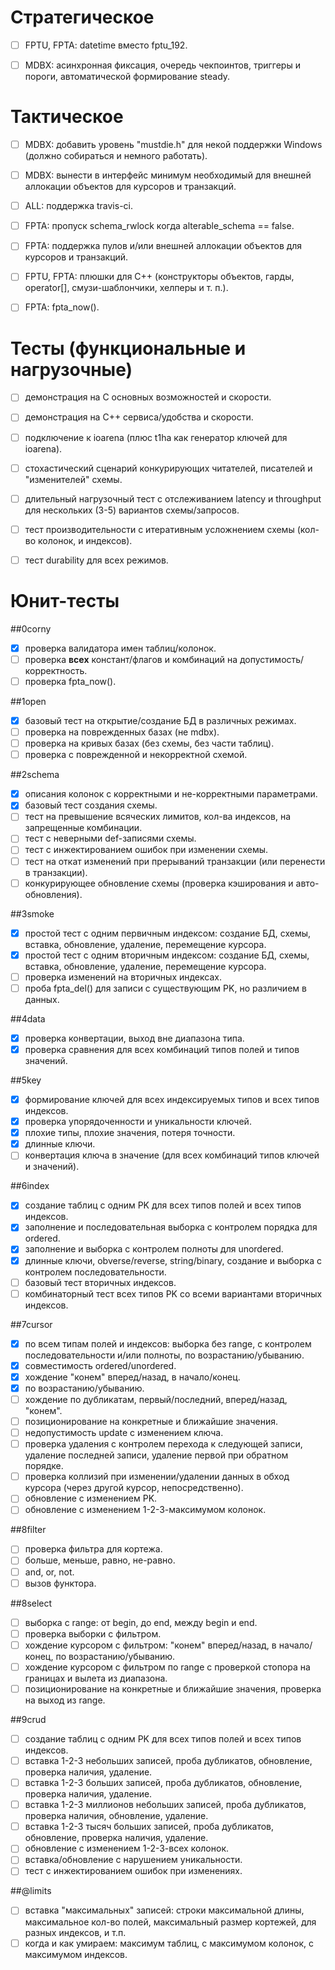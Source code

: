 Стратегическое
==============

- [ ] FPTU, FPTA: datetime вместо fptu_192.
- [ ] MDBX: асинхронная фиксация, очередь чекпоинтов, триггеры и пороги, автоматической формирование steady.


Тактическое
===========

- [ ] MDBX: добавить уровень "mustdie.h" для некой поддержки Windows (должно собираться и немного работать).
- [ ] MDBX: вынести в интерфейс минимум необходимый для внешней аллокации объектов для курсоров и транзакций.
- [ ] ALL: поддержка travis-ci.
- [ ] FPTA: пропуск schema_rwlock когда alterable_schema == false.
- [ ] FPTA: поддержка пулов и/или внешней аллокации объектов для курсоров и транзакций.
- [ ] FPTU, FPTA: плюшки для С++ (конструкторы объектов, гарды, operator[], смузи-шаблончики, хелперы и т. п.).
- [ ] FPTA: fpta_now().


Тесты (функциональные и нагрузочные)
====================================

- [ ] демонстрация на C основных возможностей и скорости.
- [ ] демонстрация на C++ сервиса/удобства и скорости.
- [ ] подключение к ioarena (плюс t1ha как генератор ключей для ioarena).
- [ ] стохастический сценарий конкурирующих читателей, писателей и "изменителей" схемы.
- [ ] длительный нагрузочный тест с отслеживанием latency и throughput для нескольких (3-5) вариантов схемы/запросов.
- [ ] тест производительности с итеративным усложнением схемы (кол-во колонок, и индексов).
- [ ] тест durability для всех режимов.


Юнит-тесты
===========

##0corny
- [x] проверка валидатора имен таблиц/колонок.
- [ ] проверка __всех__ констант/флагов и комбинаций на допустимость/корректность.
- [ ] проверка fpta_now().

##1open
- [x] базовый тест на открытие/создание БД в различных режимах.
- [ ] проверка на поврежденных базах (не mdbx).
- [ ] проверка на кривых базах (без схемы, без части таблиц).
- [ ] проверка с поврежденной и некорректной схемой.

##2schema
- [x] описания колонок с корректными и не-корректными параметрами.
- [x] базовый тест создания схемы.
- [ ] тест на превышение всяческих лимитов, кол-ва индексов, на запрещенные комбинации.
- [ ] тест с неверными def-записями схемы.
- [ ] тест с инжектированием ошибок при изменении схемы.
- [ ] тест на откат изменений при прерываний транзакции (или перенести в транзакции).
- [ ] конкурирующее обновление схемы (проверка кэширования и авто-обновления).

##3smoke
- [x] простой тест с одним первичным индексом: создание БД, схемы, вставка, обновление, удаление, перемещение курсора.
- [x] простой тест с одним вторичным индексом: создание БД, схемы, вставка, обновление, удаление, перемещение курсора.
- [ ] проверка изменений на вторичных индексах.
- [ ] проба fpta_del() для записи с существующим PK, но различием в данных.

##4data
- [x] проверка конвертации, выход вне диапазона типа.
- [x] проверка сравнения для всех комбинаций типов полей и типов значений.

##5key
- [x] формирование ключей для всех индексируемых типов и всех типов индексов.
- [x] проверка упорядоченности и уникальности ключей.
- [x] плохие типы, плохие значения, потеря точности.
- [x] длинные ключи.
- [ ] конвертация ключа в значение (для всех комбинаций типов ключей и значений).

##6index
- [x] создание таблиц с одним PK для всех типов полей и всех типов индексов.
- [x] заполнение и последовательная выборка с контролем порядка для ordered.
- [x] заполнение и выборка с контролем полноты для unordered.
- [x] длинные ключи, obverse/reverse, string/binary, создание и выборка с контролем последовательности.
- [ ] базовый тест вторичных индексов.
- [ ] комбинаторный тест всех типов PK со всеми вариантами вторичных индексов.

##7cursor
- [x] по всем типам полей и индексов: выборка без range, с контролем последовательности и/или полноты, по возрастанию/убыванию.
- [x] совместимость ordered/unordered.
- [x] хождение "конем" вперед/назад, в начало/конец.
- [x] по возрастанию/убыванию.
- [ ] хождение по дубликатам, первый/последний, вперед/назад, "конем".
- [ ] позиционирование на конкретные и ближайшие значения.
- [ ] недопустимость update с изменением ключа.
- [ ] проверка удаления с контролем перехода к следующей записи, удаление последней записи, удаление первой при обратном порядке.
- [ ] проверка коллизий при изменении/удалении данных в обход курсора (через другой курсор, непосредственно).
- [ ] обновление с изменением PK.
- [ ] обновление с изменением 1-2-3-максимумом колонок.

##8filter
- [ ] проверка фильтра для кортежа.
- [ ] больше, меньше, равно, не-равно.
- [ ] and, or, not.
- [ ] вызов функтора.

##8select
- [ ] выборка с range: от begin, до end, между begin и end.
- [ ] проверка выборки с фильтром.
- [ ] хождение курсором с фильтром: "конем" вперед/назад, в начало/конец, по возрастанию/убыванию.
- [ ] хождение курсором с фильтром по range с проверкой стопора на границах и вылета из диапазона.
- [ ] позиционирование на конкретные и ближайшие значения, проверка на выход из range.

##9crud
- [ ] создание таблиц с одним PK для всех типов полей и всех типов индексов.
- [ ] вставка 1-2-3 небольших записей, проба дубликатов, обновление, проверка наличия, удаление.
- [ ] вставка 1-2-3 больших записей, проба дубликатов, обновление, проверка наличия, удаление.
- [ ] вставка 1-2-3 миллионов небольших записей, проба дубликатов, проверка наличия, обновление, удаление.
- [ ] вставка 1-2-3 тысяч больших записей, проба дубликатов, обновление, проверка наличия, удаление.
- [ ] обновление с изменением 1-2-3-всех колонок.
- [ ] вставка/обновление с нарушением уникальности.
- [ ] тест с инжектированием ошибок при изменениях.

##@limits
- [ ] вставка "максимальных" записей: строки максимальной длины, максимальное кол-во полей, максимальный размер кортежей, для разных индексов, и т.п.
- [ ] когда и как умираем: максимум таблиц, с максимумом колонок, с максимумом индексов.
